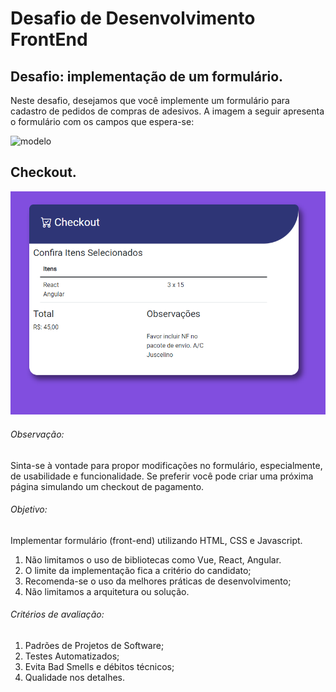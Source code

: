 # Desafio de Desenvolvimento FrontEnd



## Desafio: implementação de um formulário.

Neste desafio, desejamos que você implemente um formulário para cadastro de pedidos de compras de adesivos. A imagem a seguir apresenta o formulário com os campos que espera-se:

![modelo](https://www.bempaggo.com.br/wp-content/uploads/2022/03/desafio_1-e1647259797866-1024x707.png)

## Checkout.
![modelo](./img/checkout.PNG)

###### Observação: 
Sinta-se à vontade para propor modificações no formulário, especialmente, de usabilidade e funcionalidade. Se preferir você pode criar uma próxima página simulando um checkout de pagamento.

###### Objetivo:

Implementar formulário (front-end) utilizando HTML, CSS e Javascript.

1. Não limitamos o uso de bibliotecas como Vue, React, Angular.
2. O limite da implementação fica a critério do candidato;
3. Recomenda-se o uso da melhores práticas de desenvolvimento;
4. Não limitamos a arquitetura ou solução.
 

###### Critérios de avaliação:

1. Padrões de Projetos de Software;
2. Testes Automatizados;
3. Evita Bad Smells e débitos técnicos;
4. Qualidade nos detalhes.
